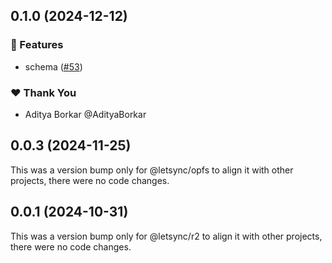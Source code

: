## 0.1.0 (2024-12-12)

### 🚀 Features

- schema ([#53](https://github.com/AdityaBorkar/letsync/pull/53))

### ❤️ Thank You

- Aditya Borkar @AdityaBorkar

## 0.0.3 (2024-11-25)

This was a version bump only for @letsync/opfs to align it with other projects, there were no code changes.

## 0.0.1 (2024-10-31)

This was a version bump only for @letsync/r2 to align it with other projects, there were no code changes.
